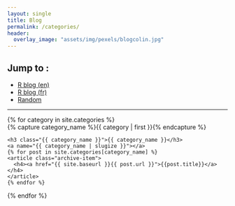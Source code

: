 ```yaml
---
layout: single
title: Blog
permalink: /categories/
header: 
  overlay_image: "assets/img/pexels/blogcolin.jpg"
---
```

## Jump to : 

+ [R blog (en)](#r-blog-en) 
+ [R blog (fr)](#r-blog-en)
+ [Random](#r-blog-en)

<hr>

<div id="archives">
{% for category in site.categories %}
  <div class="archive-group">
    {% capture category_name %}{{ category | first }}{% endcapture %}
    <div id="#{{ category_name | slugize }}"></div>
    <p></p>
    
    <h3 class="{{ category_name }}">{{ category_name }}</h3>
    <a name="{{ category_name | slugize }}"></a>
    {% for post in site.categories[category_name] %}
    <article class="archive-item">
      <h4><a href="{{ site.baseurl }}{{ post.url }}">{{post.title}}</a></h4>
    </article>
    {% endfor %}
  </div>
{% endfor %}
</div>
